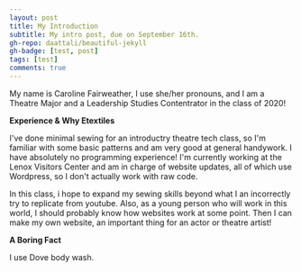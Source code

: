 ```yaml
---
layout: post
title: My Introduction
subtitle: My intro post, due on September 16th.
gh-repo: daattali/beautiful-jekyll
gh-badge: [test, post]
tags: [test]
comments: true
---
```


My name is Caroline Fairweather, I use she/her pronouns, and I am a Theatre Major and a Leadership Studies Contentrator in the class of 2020!

**Experience & Why Etextiles**

I've done minimal sewing for an introductry theatre tech class, so I'm familiar with some basic patterns and am very good at general handywork.
I have absolutely no programming experience! I'm currently working at the Lenox Visitors Center and am in charge of website updates, all of which use Wordpress, so I don't actually work with raw code.

In this class, i hope to expand my sewing skills beyond what I an incorrectly try to replicate from youtube. Also, as a young person who will work in this world, I should probably know how websites work at some point. Then I can make my own website, an important thing for an actor or theatre artist!

**A Boring Fact**

I use Dove body wash.
